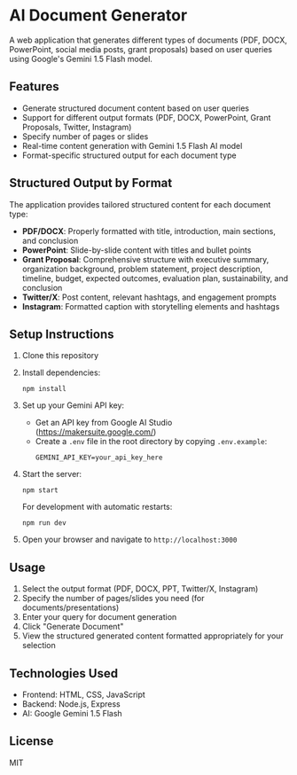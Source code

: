 # AI Document Generator

A web application that generates different types of documents (PDF, DOCX, PowerPoint, social media posts, grant proposals) based on user queries using Google's Gemini 1.5 Flash model.

## Features

- Generate structured document content based on user queries
- Support for different output formats (PDF, DOCX, PowerPoint, Grant Proposals, Twitter, Instagram)
- Specify number of pages or slides
- Real-time content generation with Gemini 1.5 Flash AI model
- Format-specific structured output for each document type

## Structured Output by Format

The application provides tailored structured content for each document type:

- **PDF/DOCX**: Properly formatted with title, introduction, main sections, and conclusion
- **PowerPoint**: Slide-by-slide content with titles and bullet points
- **Grant Proposal**: Comprehensive structure with executive summary, organization background, problem statement, project description, timeline, budget, expected outcomes, evaluation plan, sustainability, and conclusion
- **Twitter/X**: Post content, relevant hashtags, and engagement prompts
- **Instagram**: Formatted caption with storytelling elements and hashtags

## Setup Instructions

1. Clone this repository
2. Install dependencies:
   ```
   npm install
   ```
3. Set up your Gemini API key:
   - Get an API key from Google AI Studio (https://makersuite.google.com/)
   - Create a `.env` file in the root directory by copying `.env.example`:
     ```
     GEMINI_API_KEY=your_api_key_here
     ```

4. Start the server:
   ```
   npm start
   ```
   
   For development with automatic restarts:
   ```
   npm run dev
   ```

5. Open your browser and navigate to `http://localhost:3000`

## Usage

1. Select the output format (PDF, DOCX, PPT, Twitter/X, Instagram)
2. Specify the number of pages/slides you need (for documents/presentations)
3. Enter your query for document generation
4. Click "Generate Document"
5. View the structured generated content formatted appropriately for your selection

## Technologies Used

- Frontend: HTML, CSS, JavaScript
- Backend: Node.js, Express
- AI: Google Gemini 1.5 Flash

## License

MIT 